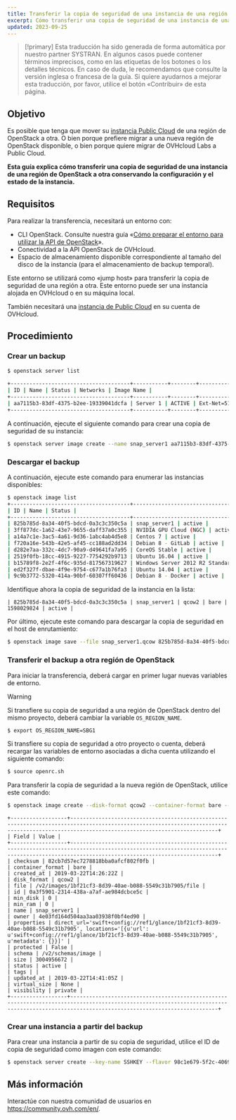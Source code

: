 ```yaml
---
title: Transferir la copia de seguridad de una instancia de una región de OpenStack a otra
excerpt: Cómo transferir una copia de seguridad de una instancia de una región de OpenStack a otra conservando la configuración y el estado de la instancia
updated: 2023-09-25
---
```


> [!primary]
> Esta traducción ha sido generada de forma automática por nuestro partner SYSTRAN. En algunos casos puede contener términos imprecisos, como en las etiquetas de los botones o los detalles técnicos. En caso de duda, le recomendamos que consulte la versión inglesa o francesa de la guía. Si quiere ayudarnos a mejorar esta traducción, por favor, utilice el botón «Contribuir» de esta página.
>

## Objetivo

Es posible que tenga que mover su [instancia Public Cloud](https://www.ovhcloud.com/es-es/public-cloud/) de una región de OpenStack a otra. O bien porque prefiere migrar a una nueva región de OpenStack disponible, o bien porque quiere migrar de OVHcloud Labs a Public Cloud.

**Esta guía explica cómo transferir una copia de seguridad de una instancia de una región de OpenStack a otra conservando la configuración y el estado de la instancia.**

## Requisitos

Para realizar la transferencia, necesitará un entorno con:

- CLI OpenStack. Consulte nuestra guía «[Cómo preparar el entorno para utilizar la API de OpenStack](/pages/public_cloud/compute/prepare_the_environment_for_using_the_openstack_api)».
- Conectividad a la API OpenStack de OVHcloud.
- Espacio de almacenamiento disponible correspondiente al tamaño del disco de la instancia (para el almacenamiento de backup temporal).

Este entorno se utilizará como «jump host» para transferir la copia de seguridad de una región a otra. Este entorno puede ser una instancia alojada en OVHcloud o en su máquina local.

También necesitará una [instancia de Public Cloud](https://www.ovhcloud.com/es-es/public-cloud/) en su cuenta de OVHcloud.

## Procedimiento

### Crear un backup

```bash
$ openstack server list
 
+--------------------------------------+-----------+--------+--------------------------------------------------+--------------+
| ID | Name | Status | Networks | Image Name |
+--------------------------------------+-----------+--------+--------------------------------------------------+--------------+
| aa7115b3-83df-4375-b2ee-19339041dcfa | Server 1 | ACTIVE | Ext-Net=51.xxx.xxx.xxx, 2001:41d0:xxx:xxxx::xxxx | Ubuntu 16.04 |
+--------------------------------------+-----------+--------+--------------------------------------------------+--------------+
```

A continuación, ejecute el siguiente comando para crear una copia de seguridad de su instancia:

```bash 
$ openstack server image create --name snap_server1 aa7115b3-83df-4375-b2ee-19339041dcfa
```

### Descargar el backup

A continuación, ejecute este comando para enumerar las instancias disponibles:

```bash
$ openstack image list
+--------------------------------------+-----------------------------------------------+--------+
| ID | Name | Status |
+--------------------------------------+-----------------------------------------------+--------+
| 825b785d-8a34-40f5-bdcd-0a3c3c350c5a | snap_server1 | active |
| 3ff877dc-1a62-43e7-9655-daff37a0c355 | NVIDIA GPU Cloud (NGC) | active |
| a14a7c1e-3ac5-4a61-9d36-1abc4ab4d5e8 | Centos 7 | active |
| f720a16e-543b-42e5-af45-cc188ad2dd34 | Debian 8 - GitLab | active |
| d282e7aa-332c-4dc7-90a9-d49641fa7a95 | CoreOS Stable | active |
| 2519f0fb-18cc-4915-9227-7754292b9713 | Ubuntu 16.04 | active |
| b15789f8-2e2f-4f6c-935d-817567319627 | Windows Server 2012 R2 Standard - UEFI | active |
| ed2f327f-dbae-4f9e-9754-c677a1b76fa3 | Ubuntu 14.04 | active |
| 9c9b3772-5320-414a-90bf-60307ff60436 | Debian 8 - Docker | active |
```

Identifique ahora la copia de seguridad de la instancia en la lista:

```text
| 825b785d-8a34-40f5-bdcd-0a3c3c350c5a | snap_server1 | qcow2 | bare | 1598029824 | active |
```

Por último, ejecute este comando para descargar la copia de seguridad en el host de enrutamiento:

```bash
$ openstack image save --file snap_server1.qcow 825b785d-8a34-40f5-bdcd-0a3c3c350c5a
```

<a name="transfer"></a>

### Transferir el backup a otra región de OpenStack

Para iniciar la transferencia, deberá cargar en primer lugar nuevas variables de entorno.

> [!warning]
>
> Si transfiere su copia de seguridad a una región de OpenStack dentro del mismo proyecto, deberá cambiar la variable `OS_REGION_NAME`.
>

```bash
$ export OS_REGION_NAME=SBG1
```

Si transfiere su copia de seguridad a otro proyecto o cuenta, deberá recargar las variables de entorno asociadas a dicha cuenta utilizando el siguiente comando:

```bash
$ source openrc.sh
```

Para transferir la copia de seguridad a la nueva región de OpenStack, utilice este comando:

```bash
$ openstack image create --disk-format qcow2 --container-format bare --file snap_server1.qcow snap_server1
```

```text
+------------------+-------------------------------------------------------------------------------------------------------------------------------------------------------------------------------------------+
| Field | Value |
+------------------+-------------------------------------------------------------------------------------------------------------------------------------------------------------------------------------------+
| checksum | 82cb7d57ec7278818bba0afcf802f0fb |
| container_format | bare |
| created_at | 2019-03-22T14:26:22Z |
| disk_format | qcow2 |
| file | /v2/images/1bf21cf3-8d39-40ae-b088-5549c31b7905/file |
| id | 0a3f5901-2314-438a-a7af-ae984dcbce5c |
| min_disk | 0 |
| min_ram | 0 |
| name | snap_server1 |
| owner | 4e03fd164d504aa3aa03938f0bf4ed90 |
| properties | direct_url='swift+config://ref1/glance/1bf21cf3-8d39-40ae-b088-5549c31b7905', locations='[{u'url': u'swift+config://ref1/glance/1bf21cf3-8d39-40ae-b088-5549c31b7905', u'metadata': {}}]' |
| protected | False |
| schema | /v2/schemas/image |
| size | 3004956672 |
| status | active |
| tags | |
| updated_at | 2019-03-22T14:41:05Z |
| virtual_size | None |
| visibility | private |
+------------------+-------------------------------------------------------------------------------------------------------------------------------------------------------------------------------------------+
```

### Crear una instancia a partir del backup

Para crear una instancia a partir de su copia de seguridad, utilice el ID de copia de seguridad como imagen con este comando:

```bash
$ openstack server create --key-name SSHKEY --flavor 98c1e679-5f2c-4069-b4da-4a4f7179b758 --image 0a3f5901-2314-438a-a7af-ae984dcbce5c Server1_from_snap
```

## Más información

Interactúe con nuestra comunidad de usuarios en <https://community.ovh.com/en/>.
